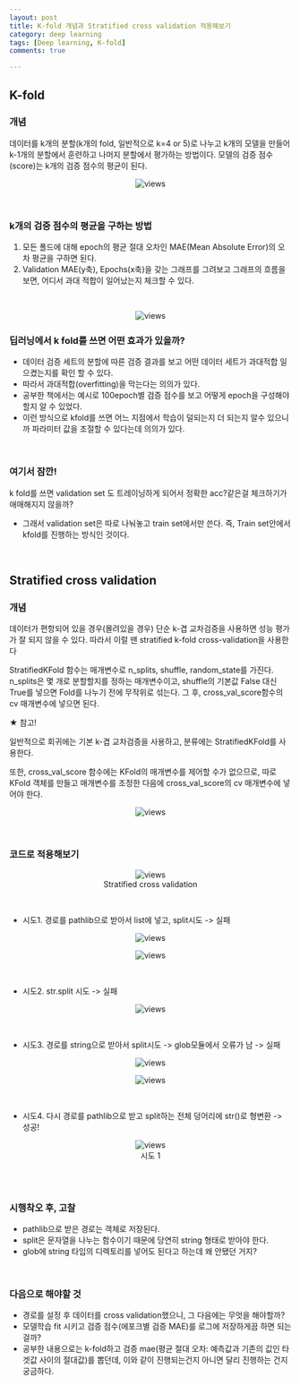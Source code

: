 ```yaml
---
layout: post
title: K-fold 개념과 Stratified cross validation 적용해보기
category: deep learning
tags: [Deep learning, K-fold]
comments: true

---
```


## K-fold

### 개념
데이터를 k개의 분할(k개의 fold, 일반적으로 k=4 or 5)로 나누고 k개의 모델을 만들어 k-1개의 분할에서 훈련하고 나머지 분할에서 평가하는 방법이다. 모델의 검증 점수(score)는 k개의 검증 점수의 평균이 된다. 
<br/>
<center>
<figure>
<img src="/assets/post_img/papers/2020-04-02-Kfold/main1.png" alt="views">
<figcaption>
</figcaption>
</figure>
</center>
<br/>

### k개의 검증 점수의 평균을 구하는 방법
1. 모든 폴드에 대해 epoch의 평균 절대 오차인 MAE(Mean Absolute Error)의 오차 평균을 구하면 된다.
2. Validation MAE(y축), Epochs(x축)을 갖는 그래프를 그려보고 그래프의 흐름을 보면, 어디서 과대 적합이 일어났는지 체크할 수 있다. 

<br/>
<center>
<figure>
<img src="/assets/post_img/papers/2020-04-02-Kfold/main2.jpeg" alt="views">
<figcaption> 
</figcaption>
</figure>
</center>

### 딥러닝에서 k fold를 쓰면 어떤 효과가 있을까?
- 데이터 검증 세트의 분할에 따른 검증 결과를 보고 어떤 데이터 세트가 과대적합 일으켰는지를 확인 할 수 있다.
- 따라서 과대적합(overfitting)을 막는다는 의의가 있다.
- 공부한 책에서는 예시로 100epoch별 검증 점수를 보고 어떻게 epoch을 구성해야할지 알 수 있었다. 
- 이런 방식으로 kfold를 쓰면 어느 지점에서 학습이 덜되는지 더 되는지 알수 있으니까 파라미터 값을 조절할 수 있다는데 의의가 있다.

<br/>

### 여기서 잠깐!
k fold를 쓰면 validation set 도 트레이닝하게 되어서 정확한 acc?같은걸 체크하기가 애매해지지 않을까?

- 그래서 validation set은 따로 나눠놓고 train set에서만 쓴다. 즉, Train set안에서 kfold를 진행하는 방식인 것이다.


<br/>


## Stratified cross validation

### 개념
데이터가 편항되어 있을 경우(몰려있을 경우) 단순 k-겹 교차검증을 사용하면 성능 평가가 잘 되지 않을 수 있다. 따라서 이럴 땐 stratified k-fold cross-validation을 사용한다 

StratifiedKFold 함수는 매개변수로 n_splits, shuffle, random_state를 가진다. n_splits은 몇 개로 분할할지를 정하는 매개변수이고, shuffle의 기본값 False 대신 True를 넣으면 Fold를 나누기 전에 무작위로 섞는다. 그 후, cross_val_score함수의 cv 매개변수에 넣으면 된다.

★ 참고!

일반적으로 회귀에는 기본 k-겹 교차검증을 사용하고, 분류에는 StratifiedKFold를 사용한다.

또한, cross_val_score 함수에는 KFold의 매개변수를 제어할 수가 없으므로, 따로 KFold 객체를 만들고 매개변수를 조정한 다음에 cross_val_score의 cv 매개변수에 넣어야 한다.


<center>
<figure>
<img src="/assets/post_img/papers/2020-04-02-Kfold/main3.jpeg" alt="views">
<figcaption>
</figcaption>
</figure>
</center>
</br>


### 코드로 적용해보기 
<center>
<figure>
<img src="/assets/post_img/papers/2020-04-02-Kfold/fig1.png" alt="views">
<figcaption>
</figcaption>Stratified cross validation
</figure>
</center>
</br>

- 시도1. 경로를 pathlib으로 받아서 list에 넣고, split시도 -> 실패
<center>
<figure>
<img src="/assets/post_img/papers/2020-04-02-Kfold/fig3.png" alt="views">
<figcaption>
</figcaption>
</figure>
</center>
<center>
<figure>
<img src="/assets/post_img/papers/2020-04-02-Kfold/fig2.png" alt="views">
<figcaption>
</figcaption>
</figure>
</center>
</br>

- 시도2. str.split 시도 -> 실패
<center>
<figure>
<img src="/assets/post_img/papers/2020-04-02-Kfold/fig6.png" alt="views">
<figcaption>
</figcaption>
</figure>
</center>
</br>

- 시도3. 경로를 string으로 받아서 split시도 -> glob모듈에서 오류가 남 -> 실패
<center>
<figure>
<img src="/assets/post_img/papers/2020-04-02-Kfold/fig5.png" alt="views">
<figcaption>
</figcaption>
</figure>
</center>
<center>
<figure>
<img src="/assets/post_img/papers/2020-04-02-Kfold/fig7.png" alt="views">
<figcaption>
</figcaption>
</figure>
</center>
</br>

- 시도4. 다시 경로를 pathlib으로 받고 split하는 전체 덩어리에 str()로 형변환 -> 성공!
<center>
<figure>
<img src="/assets/post_img/papers/2020-04-02-Kfold/fig8.png" alt="views">
<figcaption>시도 1
</figcaption>
</figure>
</center>
<br/>

</br>

### 시행착오 후, 고찰
- pathlib으로 받은 경로는 객체로 저장된다. 
- split은 문자열을 나누는 함수이기 때문에 당연히 string 형태로 받아야 한다.
- glob에 string 타입의 디렉토리를 넣어도 된다고 하는데 왜 안됐던 거지? 

<br/>

### 다음으로 해야할 것
- 경로를 설정 후 데이터를 cross validation했으니, 그 다음에는 무엇을 해야할까?
- 모델학습 fit 시키고 검증 점수(에포크별 검증 MAE)를 로그에 저장하게끔 하면 되는 걸까?
- 공부한 내용으로는 k-fold하고 검증 mae(평균 절대 오차: 예측값과 기존의 값인 타겟값 사이의 절대값)를 뽑던데, 이와 같이 진행되는건지 아니면 달리 진행하는 건지 궁금하다.

<br/>
<br/>


